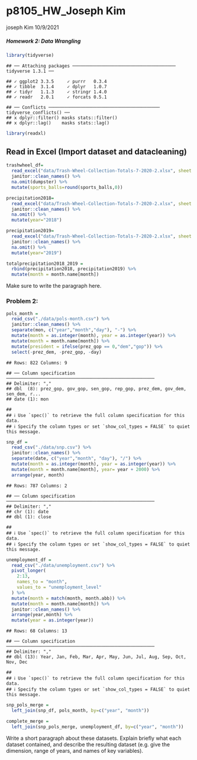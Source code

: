 p8105\_HW\_Joseph Kim
================
joseph Kim
10/9/2021

##### Homework 2: Data Wrangling

``` r
library(tidyverse)
```

    ## ── Attaching packages ─────────────────────────────────────── tidyverse 1.3.1 ──

    ## ✓ ggplot2 3.3.5     ✓ purrr   0.3.4
    ## ✓ tibble  3.1.4     ✓ dplyr   1.0.7
    ## ✓ tidyr   1.1.3     ✓ stringr 1.4.0
    ## ✓ readr   2.0.1     ✓ forcats 0.5.1

    ## ── Conflicts ────────────────────────────────────────── tidyverse_conflicts() ──
    ## x dplyr::filter() masks stats::filter()
    ## x dplyr::lag()    masks stats::lag()

``` r
library(readxl)
```

## Read in Excel (Import dataset and datacleaning)

``` r
trashwheel_df=
  read_excel("data/Trash-Wheel-Collection-Totals-7-2020-2.xlsx", sheet = "Mr. Trash Wheel", range="A2:N535") %>%   
  janitor::clean_names() %>% 
  na.omit(dumpster) %>% 
  mutate(sports_balls=round(sports_balls,0)) 
```

``` r
precipitation2018= 
  read_excel("data/Trash-Wheel-Collection-Totals-7-2020-2.xlsx", sheet = "2018 Precipitation", range = "A2:B14") %>% 
  janitor::clean_names() %>%
  na.omit() %>%
  mutate(year="2018") 
```

``` r
precipitation2019= 
  read_excel("data/Trash-Wheel-Collection-Totals-7-2020-2.xlsx", sheet = "2019 Precipitation", range = "A2:B14") %>% 
  janitor::clean_names() %>%
  na.omit() %>%
  mutate(year="2019") 
```

``` r
totalprecipitation2018_2019 = 
  rbind(precipitation2018, precipitation2019) %>%
  mutate(month = month.name[month])
```

Make sure to write the paragraph here.

### Problem 2:

``` r
pols_month = 
  read_csv("./data/pols-month.csv") %>%
  janitor::clean_names() %>%
  separate(mon, c("year","month","day"), "-") %>%
  mutate(month = as.integer(month), year = as.integer(year)) %>%
  mutate(month = month.name[month]) %>%
  mutate(president = ifelse(prez_gop == 0,"dem","gop")) %>%
  select(-prez_dem, -prez_gop, -day)
```

    ## Rows: 822 Columns: 9

    ## ── Column specification ────────────────────────────────────────────────────────
    ## Delimiter: ","
    ## dbl  (8): prez_gop, gov_gop, sen_gop, rep_gop, prez_dem, gov_dem, sen_dem, r...
    ## date (1): mon

    ## 
    ## ℹ Use `spec()` to retrieve the full column specification for this data.
    ## ℹ Specify the column types or set `show_col_types = FALSE` to quiet this message.

``` r
snp_df = 
  read_csv("./data/snp.csv") %>%
  janitor::clean_names() %>%
  separate(date, c("year","month", "day"), "/") %>%
  mutate(month = as.integer(month), year = as.integer(year)) %>%
  mutate(month = month.name[month], year= year + 2000) %>%
  arrange(year, month)
```

    ## Rows: 787 Columns: 2

    ## ── Column specification ────────────────────────────────────────────────────────
    ## Delimiter: ","
    ## chr (1): date
    ## dbl (1): close

    ## 
    ## ℹ Use `spec()` to retrieve the full column specification for this data.
    ## ℹ Specify the column types or set `show_col_types = FALSE` to quiet this message.

``` r
unemployment_df = 
  read_csv("./data/unemployment.csv") %>%
  pivot_longer(
    2:13,
    names_to = "month",
    values_to = "unemployment_level"
  ) %>%
  mutate(month = match(month, month.abb)) %>%
  mutate(month = month.name[month]) %>%
  janitor::clean_names() %>%
  arrange(year,month) %>% 
  mutate(year = as.integer(year))
```

    ## Rows: 68 Columns: 13

    ## ── Column specification ────────────────────────────────────────────────────────
    ## Delimiter: ","
    ## dbl (13): Year, Jan, Feb, Mar, Apr, May, Jun, Jul, Aug, Sep, Oct, Nov, Dec

    ## 
    ## ℹ Use `spec()` to retrieve the full column specification for this data.
    ## ℹ Specify the column types or set `show_col_types = FALSE` to quiet this message.

``` r
snp_pols_merge = 
  left_join(snp_df, pols_month, by=c("year", "month"))

complete_merge = 
  left_join(snp_pols_merge, unemployment_df, by=c("year", "month"))
```

Write a short paragraph about these datasets. Explain briefly what each
dataset contained, and describe the resulting dataset (e.g. give the
dimension, range of years, and names of key variables).
